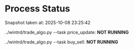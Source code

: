 # Process Status

Snapshot taken at: 2025-10-08 23:25:42

../wintrd/trade_algo.py --task price_update: **NOT RUNNING**

../wintrd/trade_algo.py --task buy_sell: **NOT RUNNING**

